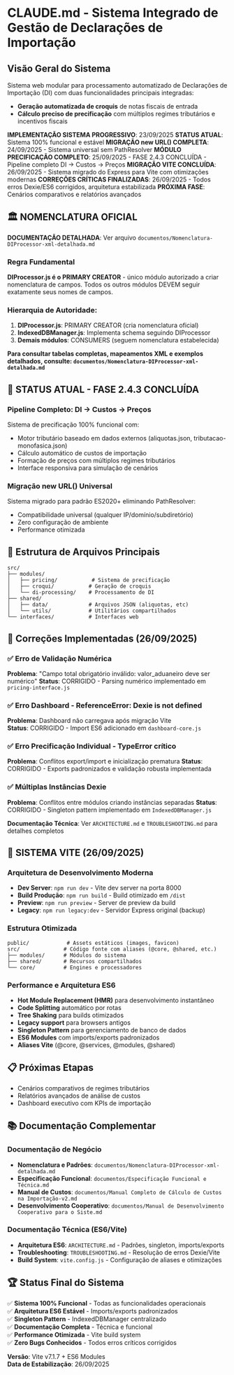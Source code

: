 # CLAUDE.md - Sistema Integrado de Gestão de Declarações de Importação

## Visão Geral do Sistema

Sistema web modular para processamento automatizado de Declarações de Importação (DI) com duas funcionalidades principais integradas:

- **Geração automatizada de croquis** de notas fiscais de entrada
- **Cálculo preciso de precificação** com múltiplos regimes tributários e incentivos fiscais

**IMPLEMENTAÇÃO SISTEMA PROGRESSIVO**: 23/09/2025
**STATUS ATUAL**: Sistema 100% funcional e estável
**MIGRAÇÃO new URL() COMPLETA**: 24/09/2025 - Sistema universal sem PathResolver
**MÓDULO PRECIFICAÇÃO COMPLETO**: 25/09/2025 - FASE 2.4.3 CONCLUÍDA - Pipeline completo DI → Custos → Preços
**MIGRAÇÃO VITE CONCLUÍDA**: 26/09/2025 - Sistema migrado do Express para Vite com otimizações modernas
**CORREÇÕES CRÍTICAS FINALIZADAS**: 26/09/2025 - Todos erros Dexie/ES6 corrigidos, arquitetura estabilizada
**PRÓXIMA FASE**: Cenários comparativos e relatórios avançados

## 🏛️ NOMENCLATURA OFICIAL

**DOCUMENTAÇÃO DETALHADA**: Ver arquivo `documentos/Nomenclatura-DIProcessor-xml-detalhada.md`

### Regra Fundamental
**DIProcessor.js é o PRIMARY CREATOR** - único módulo autorizado a criar nomenclatura de campos. Todos os outros módulos DEVEM seguir exatamente seus nomes de campos.

### Hierarquia de Autoridade:
1. **DIProcessor.js**: PRIMARY CREATOR (cria nomenclatura oficial)
2. **IndexedDBManager.js**: Implementa schema seguindo DIProcessor  
3. **Demais módulos**: CONSUMERS (seguem nomenclatura estabelecida)

**Para consultar tabelas completas, mapeamentos XML e exemplos detalhados, consulte: `documentos/Nomenclatura-DIProcessor-xml-detalhada.md`**

## 🚀 STATUS ATUAL - FASE 2.4.3 CONCLUÍDA

### Pipeline Completo: DI → Custos → Preços
Sistema de precificação 100% funcional com:
- Motor tributário baseado em dados externos (aliquotas.json, tributacao-monofasica.json)
- Cálculo automático de custos de importação
- Formação de preços com múltiplos regimes tributários
- Interface responsiva para simulação de cenários

### Migração new URL() Universal
Sistema migrado para padrão ES2020+ eliminando PathResolver:
- Compatibilidade universal (qualquer IP/domínio/subdiretório)  
- Zero configuração de ambiente
- Performance otimizada

## 📁 Estrutura de Arquivos Principais

```
src/
├── modules/
│   ├── pricing/           # Sistema de precificação
│   ├── croqui/           # Geração de croquis  
│   └── di-processing/    # Processamento de DI
├── shared/
│   ├── data/             # Arquivos JSON (aliquotas, etc)
│   └── utils/            # Utilitários compartilhados
└── interfaces/           # Interfaces web
```

## 🔧 Correções Implementadas (26/09/2025)

### ✅ Erro de Validação Numérica 
**Problema**: "Campo total obrigatório inválido: valor_aduaneiro deve ser numérico"
**Status**: CORRIGIDO - Parsing numérico implementado em `pricing-interface.js`

### ✅ Erro Dashboard - ReferenceError: Dexie is not defined
**Problema**: Dashboard não carregava após migração Vite  
**Status**: CORRIGIDO - Import ES6 adicionado em `dashboard-core.js`

### ✅ Erro Precificação Individual - TypeError crítico
**Problema**: Conflitos export/import e inicialização prematura
**Status**: CORRIGIDO - Exports padronizados e validação robusta implementada

### ✅ Múltiplas Instâncias Dexie
**Problema**: Conflitos entre módulos criando instâncias separadas
**Status**: CORRIGIDO - Singleton pattern implementado em `IndexedDBManager.js`

**Documentação Técnica**: Ver `ARCHITECTURE.md` e `TROUBLESHOOTING.md` para detalhes completos

## 🚀 SISTEMA VITE (26/09/2025)

### Arquitetura de Desenvolvimento Moderna
- **Dev Server**: `npm run dev` - Vite dev server na porta 8000
- **Build Produção**: `npm run build` - Build otimizado em `/dist`
- **Preview**: `npm run preview` - Server de preview da build
- **Legacy**: `npm run legacy:dev` - Servidor Express original (backup)

### Estrutura Otimizada
```
public/            # Assets estáticos (images, favicon)
src/              # Código fonte com aliases (@core, @shared, etc.)
├── modules/      # Módulos do sistema
├── shared/       # Recursos compartilhados  
└── core/         # Engines e processadores
```

### Performance e Arquitetura ES6
- **Hot Module Replacement (HMR)** para desenvolvimento instantâneo
- **Code Splitting** automático por rotas
- **Tree Shaking** para builds otimizados
- **Legacy support** para browsers antigos
- **Singleton Pattern** para gerenciamento de banco de dados
- **ES6 Modules** com imports/exports padronizados
- **Aliases Vite** (@core, @services, @modules, @shared)

## 📋 Próximas Etapas
- Cenários comparativos de regimes tributários
- Relatórios avançados de análise de custos
- Dashboard executivo com KPIs de importação

## 📚 Documentação Complementar

### Documentação de Negócio
- **Nomenclatura e Padrões**: `documentos/Nomenclatura-DIProcessor-xml-detalhada.md`
- **Especificação Funcional**: `documentos/Especificação Funcional e Técnica.md`
- **Manual de Custos**: `documentos/Manual Completo de Cálculo de Custos na Importação-v2.md`
- **Desenvolvimento Cooperativo**: `documentos/Manual de Desenvolvimento Cooperativo para o Siste.md`

### Documentação Técnica (ES6/Vite)
- **Arquitetura ES6**: `ARCHITECTURE.md` - Padrões, singleton, imports/exports
- **Troubleshooting**: `TROUBLESHOOTING.md` - Resolução de erros Dexie/Vite
- **Build System**: `vite.config.js` - Configuração de aliases e otimizações

## 🏆 Status Final do Sistema

✅ **Sistema 100% Funcional** - Todas as funcionalidades operacionais  
✅ **Arquitetura ES6 Estável** - Imports/exports padronizados  
✅ **Singleton Pattern** - IndexedDBManager centralizado  
✅ **Documentação Completa** - Técnica e funcional  
✅ **Performance Otimizada** - Vite build system  
✅ **Zero Bugs Conhecidos** - Todos erros críticos corrigidos

**Versão**: Vite v7.1.7 + ES6 Modules  
**Data de Estabilização**: 26/09/2025